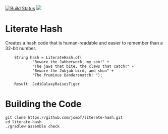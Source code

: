 [![Build Status](https://travis-ci.org/jomof/literate-hash.svg?branch=master)](https://travis-ci.org/jomof/literate-hash)
[![](https://jitpack.io/v/jomof/literate-hash.svg)](https://jitpack.io/#jomof/literate-hash)

# Literate Hash
Creates a hash code that is human-readable and easier to remember than a 32-bit number.

        String hash = LiterateHash.of(
                "Beware the Jabberwock, my son!" +
                "The jaws that bite, the claws that catch!" +
                "Beware the Jubjub bird, and shun" +
                "The frumious Bandersnatch! ");
                
        Result: JediGalaxyRaisesTiger


# Building the Code

    git clone https://github.com/jomof/literate-hash.git
    cd literate-hash
    ./gradlew assemble check

